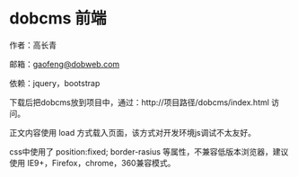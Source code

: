 # dobcms 前端

作者：高长青

邮箱：gaofeng@dobweb.com

依赖：jquery，bootstrap

下载后把dobcms放到项目中，通过：http://项目路径/dobcms/index.html 访问。

正文内容使用 load 方式载入页面，该方式对开发环境js调试不太友好。

css中使用了 position:fixed; border-rasius 等属性，不兼容低版本浏览器，建议使用 IE9+，Firefox，chrome，360兼容模式。
 
